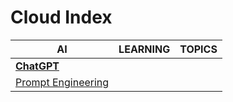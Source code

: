 # Cloud Index

|AI|LEARNING|TOPICS|
|---|---|---|
|[**ChatGPT**](chatgpt-index)|||
|[Prompt Engineering](ai/chatgpt/prompt-engineering)|||
